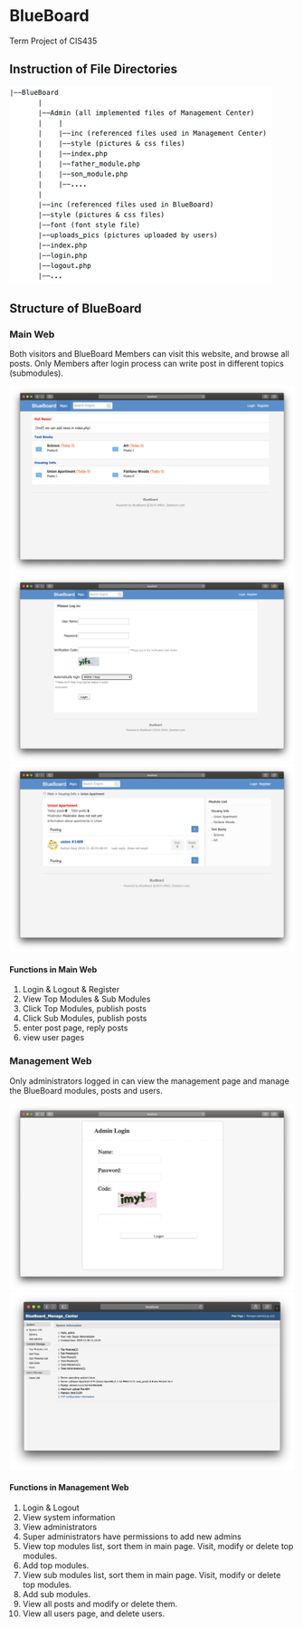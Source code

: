 # BlueBoard
Term Project of CIS435

## Instruction of File Directories

![image text](imgs/directory.png)
       
## Structure of BlueBoard
### Main Web
Both visitors and BlueBoard Members can visit this website, and browse all posts. Only Members after login process can write post in different topics (submodules).

![image text](img_pages/main_page.png)
![image text](img_pages/user_login.png)
![image text](img_pages/e.g._post_page.png)

#### Functions in Main Web
1. Login & Logout & Register
2. View Top Modules & Sub Modules
3. Click Top Modules, publish posts
4. Click Sub Modules, publish posts
5. enter post page, reply posts
6. view user pages

### Management Web
Only administrators logged in can view the management page and manage the BlueBoard modules, posts and users.

![image text](img_pages/admin_login.png)
![image text](img_pages/management_page.png)

#### Functions in Management Web
1. Login & Logout 
2. View system information
3. View administrators
4. Super administrators have permissions to add new admins
5. View top modules list, sort them in main page. Visit, modify or delete top modules.
6. Add top modules.
7. View sub modules list, sort them in main page. Visit, modify or delete top modules.
8. Add sub modules.
9. View all posts and modify or delete them.
10. View all users page, and delete users.
